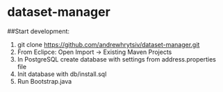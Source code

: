 # dataset-manager
##Start development:
1. git clone https://github.com/andrewhrytsiv/dataset-manager.git
2. From Eclipce: Open Import -> Existing Maven Projects 
3. In PostgreSQL create database with settings from address.properties file
4. Init database with db/install.sql
5. Run Bootstrap.java
